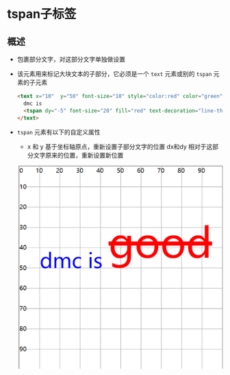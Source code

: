 # tspan子标签

## 概述

+ 包裹部分文字，对这部分文字单独做设置
+ 该元素用来标记大块文本的子部分，它必须是一个 `text` 元素或别的 `tspan` 元素的子元素

  ```html
  <text x="10"  y="50" font-size="10" style="color:red" color="green" fill="blue">
    dmc is
    <tspan dy="-5" font-size="20" fill="red" text-decoration="line-through">good</tspan>
  </text>
  ```

+ `tspan` 元素有以下的自定义属性

  + x 和 y 基于坐标轴原点，重新设置子部分文字的位置
  dx和dy 相对于这部分文字原来的位置，重新设置新位置

  ![alt text](images/tspan.png)
